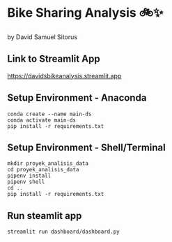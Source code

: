 # Bike Sharing Analysis 🚲✨

by David Samuel Sitorus

## Link to Streamlit App

https://davidsbikeanalysis.streamlit.app


## Setup Environment - Anaconda
```
conda create --name main-ds
conda activate main-ds
pip install -r requirements.txt
```

## Setup Environment - Shell/Terminal
```
mkdir proyek_analisis_data
cd proyek_analisis_data
pipenv install
pipenv shell
cd ..
pip install -r requirements.txt
```

## Run steamlit app
```
streamlit run dashboard/dashboard.py
```
